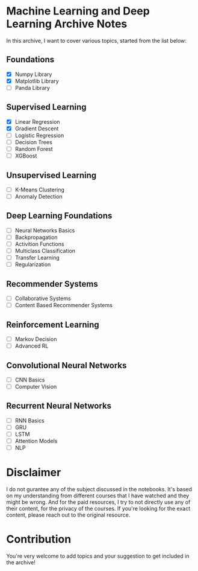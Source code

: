 # Machine Learning and Deep Learning Archive Notes

In this archive, I want to cover various topics, started from the list below:

## Foundations

- [x] Numpy Library
- [x] Matplotlib Library
- [ ] Panda Library

## Supervised Learning

- [x] Linear Regression
- [x] Gradient Descent
- [ ] Logistic Regression
- [ ] Decision Trees
- [ ] Random Forest
- [ ] XGBoost

## Unsupervised Learning

- [ ] K-Means Clustering
- [ ] Anomaly Detection

## Deep Learning Foundations

- [ ] Neural Networks Basics
- [ ] Backpropagation
- [ ] Activition Functions
- [ ] Multiclass Classification
- [ ] Transfer Learning
- [ ] Regularization

## Recommender Systems

- [ ] Collaborative Systems
- [ ] Content Based Recommender Systems

## Reinforcement Learning

- [ ] Markov Decision
- [ ] Advanced RL

## Convolutional Neural Networks

- [ ] CNN Basics
- [ ] Computer Vision

## Recurrent Neural Networks

- [ ] RNN Basics
- [ ] GRU
- [ ] LSTM
- [ ] Attention Models
- [ ] NLP

# Disclaimer

I do not gurantee any of the subject discussed in the notebooks. It's based on my understanding from different courses that I have watched and they might be wrong.
And for the paid resources, I try to not directly use any of their content, for the privacy of the courses. If you're looking for the exact content, please reach out to the original resource.

# Contribution

You're very welcome to add topics and your suggestion to get included in the archive!
